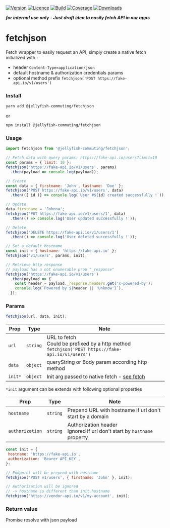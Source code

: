 [![Version](https://img.shields.io/npm/v/@jellyfish-commuting/fetchjson)](https://www.npmjs.com/package/@jellyfish-commuting/fetchjson)
[![Licence](https://img.shields.io/npm/l/@jellyfish-commuting/fetchjson)](https://en.wikipedia.org/wiki/MIT_license)
[![Build](https://img.shields.io/travis/jellyfish-commuting/fetchjson)](https://travis-ci.org/github/jellyfish-commuting/fetchjson)
[![Coverage](https://img.shields.io/codecov/c/github/jellyfish-commuting/fetchjson)](https://codecov.io/gh/jellyfish-commuting/fetchjson)
[![Downloads](https://img.shields.io/npm/dt/@jellyfish-commuting/fetchjson)](https://www.npmjs.com/package/@jellyfish-commuting/fetchjson)

__*for internal use only - Just draft idea to easily fetch API in our apps*__

# fetchjson
Fetch wrapper to easily request an API, simply create a native fetch initialized with :
- header `Content-Type=application/json`
- default hostname & authorization credentials params
- optional method prefix `fetchjson('POST https://fake-api.io/v1/users')`

### Install

```bash
yarn add @jellyfish-commuting/fetchjson
```
or
```bash
npm install @jellyfish-commuting/fetchjson
```
### Usage

```javascript
import fetchjson from '@jellyfish-commuting/fetchjson';

// Fetch data with query params: https://fake-api.io/users?limit=10
const params = { limit: 10 };
fetchjson('https://fake-api.io/v1/users', params)
  .then(payload => console.log(payload));

// Create
const data = { firstname: 'John', lastname: 'Doe' };
fetchjson('POST https://fake-api.io/v1/users', data)
  .then(({ id )} => console.log(`User #${id} created successfully !`));

// Update
data.firstname = 'Johnna';
fetchjson('PUT https://fake-api.io/v1/users/1', data)
  .then(() => console.log('User updated successfully !'));

// Delete
fetchjson('DELETE https://fake-api.io/v1/users/1')
  .then(() => console.log('User deleted successfully !'));

// Set a default hostname
const init = { hostname: 'https://fake-api.io' };
fetchjson('v1/users', params, init);

// Retrieve http response 
// payload has a not enumerable prop "_response"
fetchjson('https://fake-api.io/v1/users')
  .then(payload => {
    const header = payload._response.headers.get('x-powered-by');
    console.log(`Powered by ${header || 'Unknow'}`),
  });
```

### Params

```javascript
fetchjson(url, data, init);
```

| Prop   | Type     |  Note                                                                                                                           |
|--------|----------|---------------------------------------------------------------------------------------------------------------------------------|
| `url`  | `string` | URL to fetch <br />Could be prefixed by a http method `fetchjson('POST https://fake-api.io/v1/users')`                          |
| `data` | `object` | queryString or Body param according http method                                                                                 |
| `init*` | `object` | Init arg passed to native fetch - [see fetch](https://developer.mozilla.org/en-US/docs/Web/API/WindowOrWorkerGlobalScope/fetch) |

`*init` argument can be extends with following optional properties

| Prop            | Type       |  Note                                                                                    |
|-----------------|------------|------------------------------------------------------------------------------------------|
| `hostname`      | `string`   | Prepend URL with hostname if url don't start by a domain                                 |
| `authorization` | `string`   | Authorization header <br />Ignored if url don't start by `hostname` property             |
      
    
```javascript
const init = {
 hostname: 'https://fake-api.io',
 authorization: 'Bearer API_KEY',
};

// Endpoint will be prepend with hostname
fetchjson('POST v1/users', { firstname: 'John' }, init);

// Authorization will be ignored 
// -> hostname is different than init.hostname
fetchjson('https://vendor-api.io/v1/my-account', init);
```

### Return value

Promise resolve with json payload

